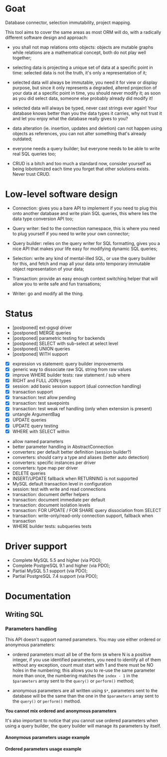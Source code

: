 # Goat

Database connector, selection immutability, project mapping.

This tool aims to cover the same areas as most ORM will do, with a radically
different software design and approach:

 *  you shall not map relations onto objects: objects are mutable graphs while
    relations are a mathematical concept, both do not play well together;

 *  selecting data is projecting a unique set of data at a specific point in
    time: selected data is not the truth, it's only a representation of it;

 *  selected data will always be immutable, you need it for view or display
    purpose, but since it only represents a degraded, altered projection of your
    data at a specific point in time, you should never modify it; as soon as
    you did select data, someone else probably already did modify it!

 *  selected data will always be typed, never cast strings ever again! Your
    database knows better than you the data types it carries, why not trust it
    and let you enjoy what the database really gives to you?

 *  data alteration (ie. insertion, updates and deletion) can not happen using
    objects as references, you can not alter something that's already outdated;

 *  everyone needs a query builder; but everyone needs to be able to write real
    SQL queries too;

 *  CRUD is a bitch and too much a standard now, consider yourself as being
    lobotomized each time you forget that other solutions exists. Never trust
    CRUD.

# Low-level software design

 *  Connection: gives you a bare API to implement if you need to plug this onto
    another database and write plain SQL queries, this where lies the data type
    conversion API too;

 *  Query writer: tied to the connection namespace, this is where you need to
    plug yourself if you need to write your own connector;

 *  Query builder: relies on the query writer for SQL formatting, gives you a
    nice API that makes your life easy for modifying dynamic SQL queries;

 *  Selection: write any kind of mental-illed SQL, or use the query builder for
    this, and fetch and map all your data onto temporary immutable object
    representation of your data;

 *  Transaction: provide an easy enough context switching helper that will allow
    you to write safe and fun transations;

 *  Writer: go and modify all the thing.

# Status

 *  [postponed] ext-pgsql driver
 *  [postponed] MERGE queries
 *  [postponed] parametric testing for backends
 *  [postponed] SELECT with sub-select at select level
 *  [postponed] UNION queries
 *  [postponed] WITH support
 *  [x] expression vs statement: query builder improvements
 *  [x] generic way to dissociate raw SQL string from raw values
 *  [x] improve WHERE builder tests: raw statement / sub where
 *  [x] RIGHT and FULL JOIN types
 *  [x] session: add basic session support (dual connection handling)
 *  [x] transaction support
 *  [x] transaction: test allow pending
 *  [x] transaction: test savepoints
 *  [x] transaction: test weak ref handling (only when extension is present)
 *  [x] untangle ArgumentBag
 *  [x] UPDATE queries
 *  [x] UPDATE query testing
 *  [x] WHERE with SELECT within
 *  allow named parameters
 *  better parameter handling in AbstractConnection
 *  converters: per default better definition (session builder?)
 *  converters: should carry a type and aliases (better auto detection)
 *  converters: specific instances per driver
 *  converters: type map per driver
 *  DELETE queries
 *  INSERT/UPDATE fallback when RETURNING is not supported
 *  MySQL default transaction level in configuration
 *  session: test with write and read connections
 *  transaction: document deffer helpers
 *  transaction: document immediate per default
 *  transaction: document isolation levels
 *  transaction: FOR UPDATE / FOR SHARE query dissociation from SELECT
 *  transaction: write-only/read-only connection support, fallback when transaction
 *  WHERE builder tests: subqueries tests

# Driver support

 *  Complete MySQL 5.5 and higher (via PDO);
 *  Complete PostgreSQL 9.1 and higher (via PDO);
 *  Partial MySQL 5.1 support (via PDO);
 *  Partial PostgreSQL 7.4 support (via PDO);

# Documentation

## Writing SQL

### Parameters handling

This API doesn't support named parameters. You may use either ordered or
anonymous parameters:

 *  ordered parameters must all be of the form ``$N`` where N is a positive
    integer, if you use identified parameters, you need to identify all of them
    without any exception, count must start with 1 and there must be NO holes
    in the numbering; this allows you to re-use the same parameter more than
    once, the numbering matches the ``index - 1`` in the ``$parameters``
    array sent to the ``query()`` or ``perform()`` method;

 *  anonymous parameters are all written using ``$*``, parameters sent to the
    database will be the same than the one in the ``$parameters`` array sent to
    the ``query()`` or ``perform()`` method.

**You cannot mix ordered and anonymous parameters**

It's also important to notice that you cannot use ordered parameters when using
a query builder, the query builder will manage its parameters by itself.

#### Anonymous parameters usage example

#### Ordered parameters usage example
